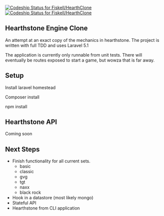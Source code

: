 [ ![Codeship Status for Fiskell/HearthClone](https://codeship.com/projects/cdebaa90-5919-0133-8c99-6667f0f27100/status?branch=master)](https://codeship.com/projects/109910)
[ ![Codeship Status for Fiskell/HearthClone](https://img.shields.io/codeship/cdebaa90-5919-0133-8c99-6667f0f27100/master.svg)](https://codeship.com/projects/109910)
## Hearthstone Engine Clone

An attempt at an exact copy of the mechanics in hearthstone.  The project is written with full TDD and uses Laravel 5.1

The application is currently only runnable from unit tests.
There will eventually be routes exposed to start a game, but wowza that is far away.

## Setup

Install laravel homestead

Composer install

npm install

## Hearthstone API

Coming soon


## Next Steps

- Finish functionality for all current sets.
  - basic
  - classic
  - gvg
  - tgt
  - naxx
  - black rock
- Hook in a datastore (most likely mongo)
- Stateful API
- Hearthstone from CLI application


